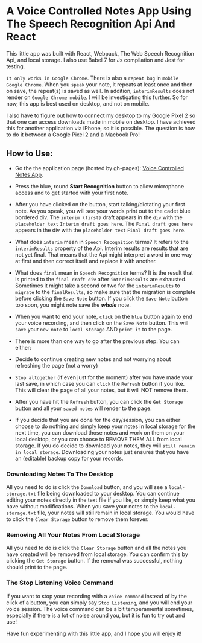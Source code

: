 # A Voice Controlled Notes App Using The Speech Recognition Api And React

This little app was built with React, Webpack, The Web Speech Recognition Api, and local storage. I also use Babel 7 for Js compilation and Jest for testing.

`It only works in Google Chrome`. There is also a `repeat bug` in `mobile Google Chrome`. When you `speak` your note, it repeats at least once and then on save, the repeat(s) is saved as well. In addition, `interimResults` does not render on `Google Chrome mobile`. I will be investigating this further. So for now, this app is best used on desktop, and not on mobile.

I also have to figure out how to connect my desktop to my Google Pixel 2 so that one can access downloads made in mobile on desktop. I have achieved this for another application via iPhone, so it is possible. The question is how to do it between a Google Pixel 2 and a Macbook Pro!

## How to Use:

+ Go the the application page (hosted by gh-pages): [Voice Controlled Notes App](https://interglobalmedia.github.io/speech-to-text-app/).

+ Press the blue, round **Start Recognition** button to allow microphone access and to get started with your first note.

+ After you have clicked on the button, start talking/dictating your first note. As you speak, you will see your words print out to the cadet blue bordered div. The `interim (first)` draft appears in the `div` with the `placeholder text` `Interim draft goes here`. The `Final draft goes here` appears in the div with the `placeholder text` `Final draft goes here`. 

+ What does `interim` mean in `Speech Recognition` terms? It refers to the `interimResults` property of the Api. Interim results are results that are not yet final. That means that the Api might interpret a word in one way at first and then correct itself and replace it with another.

+ What does `final` mean in `Speech Recognition` terms? It is the result that is printed to the `final draft div` after `interimResults` are exhausted. Sometimes it might take a second or two for the `interimResults` to `migrate` to the `finalResults`, so make sure that the migration is complete before clicking the `Save Note` button. If you click the `Save Note` button too soon, you might note save the ***whole*** note.

+ When you want to end your note, `click` on the `blue` button again to end your voice recording, and then click on the `Save Note` button. This will `save` your `new note` to `local storage` AND `print it` to the page.

+ There is more than one way to go after the previous step. You can either:

 + Decide to continue creating new notes and not worrying about refreshing the page (not a worry) 

 + `Stop altogether` (if even just for the moment) after you have made your last save, in which case you can `click` the `Refresh` button if you like. This will clear the page of all your notes, but it will NOT remove them.

+ After you have hit the `Refresh` button, you can click the `Get Storage` button and all your `saved notes` will render to the page.

+ If you decide that you are done for the day/session, you can either choose to do nothing and simply keep your notes in local storage for the next time, you can download those notes and work on them on your local desktop, or you can choose to REMOVE THEM ALL from local storage. If you do decide to download your notes, they will `still remain in local storage`. Downloading your notes just ensures that you have an (editable) backup copy for your records.

### Downloading Notes To The Desktop

All you need to do is click the `Download` button, and you will see a `local-storage.txt` file being downloaded to your desktop. You can continue editing your notes directly in the text file if you like, or simply keep what you have without modifications. When you save your notes to the `local-storage.txt` file, your notes will still remain in local storage.  You would have to click the `Clear Storage` button to remove them forever.

### Removing All Your Notes From Local Storage

All you need to do is click the `Clear Storage` button and all the notes you have created will be removed from local storage. You can confirm this by clicking the `Get Storage` button. If the removal was successful, nothing should print to the page.

### The Stop Listening Voice Command

If you want to stop your recording with a `voice command` instead of by the click of a button, you can simply say `Stop Listening`, and you will end your voice session. The voice command can be a bit temperamental sometimes, especially if there is a lot of noise around you, but it is fun to try out and use!

Have fun experimenting with this little app, and I hope you will enjoy it!
